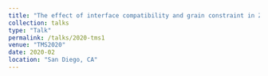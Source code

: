```yaml
---
title: "The effect of interface compatibility and grain constraint in ZrO2-based shape-memory ceramics"
collection: talks
type: "Talk"
permalink: /talks/2020-tms1
venue: "TMS2020"
date: 2020-02
location: "San Diego, CA"
---
```

